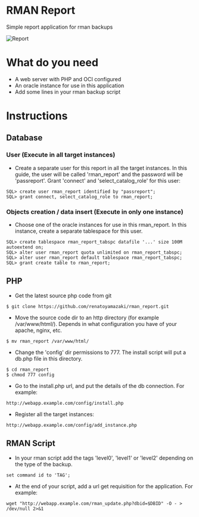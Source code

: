# RMAN Report

Simple report application for rman backups

![Report](https://cloud.githubusercontent.com/assets/28349040/26071711/601fb8a8-397f-11e7-8ee8-eb57b371f01c.png)

# What do you need
* A web server with PHP and OCI configured
* An oracle instance for use in this application
* Add some lines in your rman backup script

# Instructions

## Database

### User (Execute in all target instances)

* Create a separate user for this report in all the target instances. 
In this guide, the user will be called 'rman\_report' and the password will 
be 'passreport'. Grant 'connect' and 'select\_catalog\_role' for this user:

```
SQL> create user rman_report identified by "passreport";
SQL> grant connect, select_catalog_role to rman_report;
```

### Objects creation / data insert (Execute in only one instance)

* Choose one of the oracle instances for use in this rman_report.
In this instance, create a separate tablespace for this user.
```
SQL> create tablespace rman_report_tabspc datafile '...' size 100M autoextend on;
SQL> alter user rman_report quota unlimited on rman_report_tabspc;
SQL> alter user rman_report default tablespace rman_report_tabspc;
SQL> grant create table to rman_report;
```

## PHP

* Get the latest source php code from git
```
$ git clone https://github.com/renatoyamazaki/rman_report.git
```

* Move the source code dir to an http directory (for example /var/www/html/).
Depends in what configuration you have of your apache, nginx, etc.
```
$ mv rman_report /var/www/html/
```

* Change the 'config' dir permissions to 777. The install script will put a db.php 
file in this directory.
```
$ cd rman_report
$ chmod 777 config
```

* Go to the install.php url, and put the details of the db connection. For example:
```
http://webapp.example.com/config/install.php
```

* Register all the target instances:

```
http://webapp.example.com/config/add_instance.php
```

## RMAN Script

* In your rman script add the tags 'level0', 'level1' or 'level2' 
depending on the type of the backup.

```
set command id to 'TAG';
```

* At the end of your script, add a url get requisition for the application. For example:

```
wget "http://webapp.example.com/rman_update.php?dbid=$DBID" -O - > /dev/null 2>&1
```
